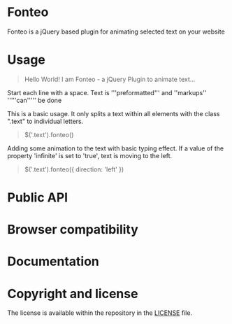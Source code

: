 # Fonteo
Fonteo is a jQuery based plugin for animating selected text on your website


# Usage
> <script type='text/javascript' src='fonteo.js' ></script>
> <p class='text'>Hello World! I am Fonteo - a jQuery Plugin to animate text...</p>

Start each line with a space.
 Text is '''preformatted''' and
 ''markups'' '''''can''''' be done
 
This is a basic usage. It only splits a text within all elements with the class ".text" to individual letters.

> $('.text').fonteo()

Adding some animation to the text with basic typing effect. If a value of the property 'infinite' is set to 'true', text is moving to the left.

> $('.text').fonteo({ direction: 'left' })

# Public API

# Browser compatibility

# Documentation

# Copyright and license
The license is available within the repository in the [LICENSE](https://github.com/miso25/fonteo/blob/master/LICENSE.md) file.
